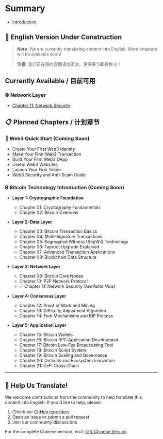 # Summary

* [Introduction](README.md)

## 🚧 English Version Under Construction

> **Note**: We are currently translating content into English. More chapters will be available soon!
>
> **注意**: 我们正在将内容翻译成英文。更多章节即将推出！

## Currently Available / 目前可用

### 🌐 Network Layer
* [Chapter 11: Network Security](GetStartedWithBitcoin/11_NetworkSecurity/README.md)

## 📋 Planned Chapters / 计划章节

### 🔰 Web3 Quick Start (Coming Soon)
* Create Your First Web3 Identity
* Make Your First Web3 Transaction  
* Build Your First Web3 DApp
* Useful Web3 Websites
* Launch Your First Token
* Web3 Security and Anti-Scam Guide

### ₿ Bitcoin Technology Introduction (Coming Soon)
* **Layer 1: Cryptographic Foundation**
  * Chapter 01: Cryptography Fundamentals
  * Chapter 02: Bitcoin Overview

* **Layer 2: Data Layer**
  * Chapter 03: Bitcoin Transaction Basics
  * Chapter 04: Multi-Signature Transactions
  * Chapter 05: Segregated Witness (SegWit) Technology
  * Chapter 06: Taproot Upgrade Explained
  * Chapter 07: Advanced Transaction Applications
  * Chapter 08: Blockchain Data Structure

* **Layer 3: Network Layer**
  * Chapter 09: Bitcoin Core Nodes
  * Chapter 10: P2P Network Protocol
  * ✅ Chapter 11: Network Security *(Available Now)*

* **Layer 4: Consensus Layer**
  * Chapter 12: Proof of Work and Mining
  * Chapter 13: Difficulty Adjustment Algorithm
  * Chapter 14: Fork Mechanisms and BIP Process

* **Layer 5: Application Layer**
  * Chapter 15: Bitcoin Wallets
  * Chapter 16: Bitcoin RPC Application Development
  * Chapter 17: Bitcoin Low-Fee Broadcasting Tool
  * Chapter 18: Bitcoin Script System
  * Chapter 19: Bitcoin Scaling and Governance
  * Chapter 20: Ordinals and Ecosystem Innovation
  * Chapter 21: DeFi Cross-Chain

---

## 🤝 Help Us Translate!

We welcome contributions from the community to help translate this content into English. If you'd like to help, please:

1. Check our [GitHub repository](https://github.com/beihaili/Get-Started-with-Web3)
2. Open an issue or submit a pull request
3. Join our community discussions

For the complete Chinese version, visit: [🇨🇳 Chinese Version](../zh/)